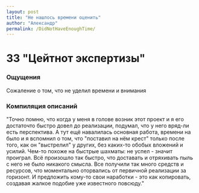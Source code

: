 ```yaml
---
layout: post
title: "Не нашлось времени оценить"
author: "Александр"
permalink: /DidNotHaveEnoughTime/
---
```


# 33 "Цейтнот экспертизы"

### Ощущения
Сожаление о том, что не уделил времени и внимания

### Компиляция описаний
"Точно помню, что когда у меня в голове возник этот проект и я его достаточто быстро довел до реализации, подумал, что у него вряд-ли есть перспектива. А тут ещё навалилась основная работа, времени на было и я вспомнил о том, что "поставил на нём крест" только после того, как он "выстрелил" у других, без каких-то обобых вложений и усилий. Чем-то похоже на быстрые шахматы: не успел - значит проиграл. Всё произошло так быстро, что доставать и отряхивать пыль с него не было никакого смысла. Все получили так много средств и ресурсов, что моментально оторвались от первичной реализации за горизонт. И предложить кому-то свои наработки - это как копировать, создавая жалкое подобие уже известного повсюду."
